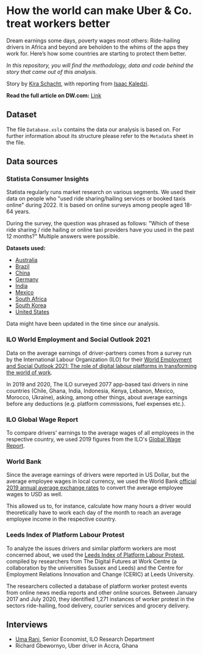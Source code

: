 # How the world can make Uber & Co. treat workers better

Dream earnings some days, poverty wages most others: Ride-hailing drivers in Africa and beyond are beholden to the whims of the apps they work for. Here’s how some countries are starting to protect them better.

*In this repository, you will find the methodology, data and code behind
the story that came out of this analysis.*

Story by [Kira Schacht](https://www.twitter.com/daten_drang), with reporting from [Isaac Kaledzi](https://www.dw.com/en/isaac-kaledzi/person-36290439).

**Read the full article on DW.com:** [Link](https://www.dw.com/a-66784838)


## Dataset

The file `Database.xslx` contains the data our analysis is based on. For further information about its structure please refer to the `Metadata` sheet in the file.


## Data sources

### Statista Consumer Insights

Statista regularly runs market research on various segments. We used their data on people who "used ride sharing/hailing services or booked taxis online" during 2022. It is based on online surveys among people aged 18-64 years.

During the survey, the question was phrased as follows: "Which of these ride sharing / ride hailing or online taxi providers have you used in the past 12 months?" Multiple answers were possible.

**Datasets used:**

- [Australia](https://www.statista.com/forecasts/1187910/ride-sharing-hailing-online-taxi-usage-by-brand-in-australia?locale=en)
- [Brazil](https://www.statista.com/forecasts/1226614/ride-sharing-hailing-online-taxi-usage-by-brand-in-brazil?locale=en)
- [China](https://www.statista.com/forecasts/1348307/ride-sharing-hailing-online-taxi-usage-by-brand-in-china?locale=en)
- [Germany](https://www.statista.com/forecasts/998848/ride-sharing-hailing-online-taxi-usage-by-brand-in-germany?locale=en)
- [India](https://www.statista.com/forecasts/1348438/ride-sharing-hailing-online-taxi-usage-by-brand-in-india?locale=en)
- [Mexico](https://www.statista.com/forecasts/1347847/ride-sharing-hailing-online-taxi-usage-by-brand-in-mexico?locale=en)
- [South Africa](https://www.statista.com/forecasts/1371152/ride-sharing-hailing-online-taxi-usage-by-brand-in-south-africa)
- [South Korea](https://www.statista.com/forecasts/1371492/ride-sharing-hailing-online-taxi-usage-by-brand-in-south-korea)
- [United States](https://www.statista.com/forecasts/997157/ride-sharing-hailing-online-taxi-usage-by-brand-in-the-us)

Data might have been updated in the time since our analysis.


### ILO World Employment and Social Outlook 2021

Data on the average earnings of driver-partners comes from a survey run by the International Labour Organization (ILO) for their [World Employment and Social Outlook 2021: The role of digital labour platforms in transforming the world of work](https://www.ilo.org/global/research/global-reports/weso/2021/WCMS_771749/lang--en/index.htm).

In 2019 and 2020, The ILO surveyed 2077 app-based taxi drivers in nine countries (Chile, Ghana, India, Indonesia, Kenya, Lebanon, Mexico, Morocco, Ukraine), asking, among other things, about average earnings before any deductions (e.g. platform commissions, fuel expenses etc.).

### ILO Global Wage Report

To compare drivers' earnings to the average wages of all employees in the respective country, we used 2019 figures from the ILO's [Global Wage Report](https://www.ilo.org/digitalguides/en-gb/story/globalwagereport2022-23).

### World Bank

Since the average earnings of drivers were reported in US Dollar, but the average employee wages in local currency, we used the World Bank [official 2019 annual average exchange rates](https://data.worldbank.org/indicator/PA.NUS.FCRF) to convert the average employee wages to USD as well.

This allowed us to, for instance, calculate how many hours a driver would theoretically have to work each day of the month to reach an average employee income in the respective country.

### Leeds Index of Platform Labour Protest

To analyze the issues drivers and similar platform workers are most concerned about, we used the [Leeds Index of Platform Labour Protest](https://digit-research.org/publication/a-global-analysis-of-worker-protest-in-digital-labour-platforms/), compiled by researchers from The Digital Futures at Work Centre (a collaboration by the universities Sussex and Leeds) and the Centre for Employment Relations Innovation and Change (CERIC) at Leeds University.

The researchers collected a database of platform worker protest events from online news media reports and other online sources. Between January 2017 and July 2020, they identified 1,271 instances of worker protest in the sectors ride-hailing, food delivery, courier services and grocery delivery.

## Interviews

- [Uma Rani](https://glu.iversity.org/en/profiles/uma-rani), Senior Economist, ILO Research Department
- Richard Gbewornyo, Uber driver in Accra, Ghana